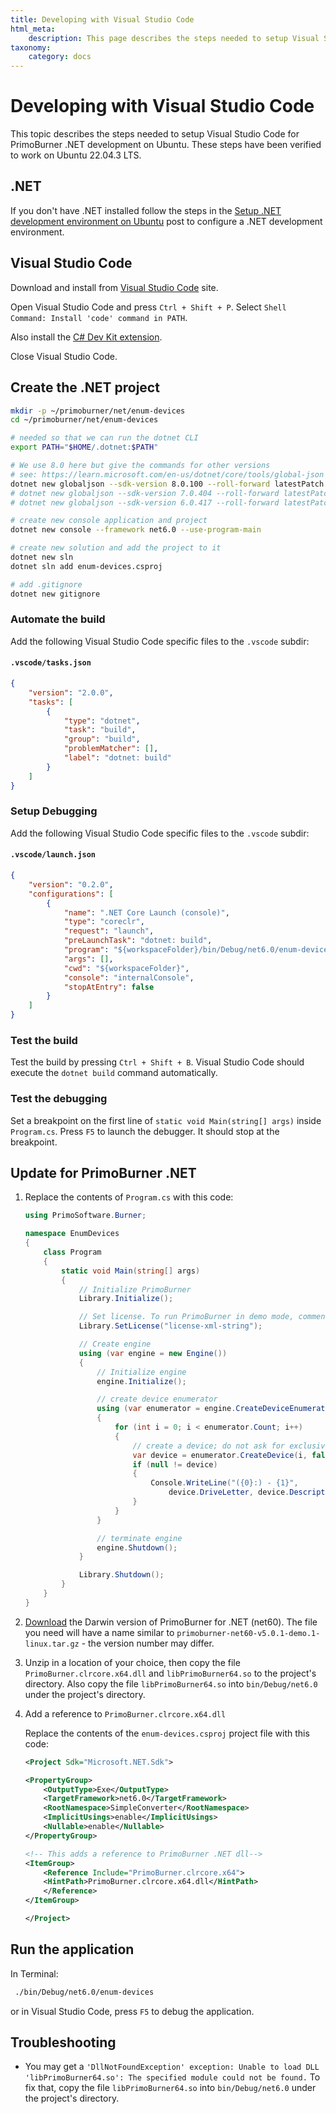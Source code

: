 ```yaml
---
title: Developing with Visual Studio Code
html_meta:
    description: This page describes the steps needed to setup Visual Studio Code for PrimoBurner .NET development on Ubuntu
taxonomy:
    category: docs
---
```


# Developing with Visual Studio Code

This topic describes the steps needed to setup Visual Studio Code for PrimoBurner .NET development on Ubuntu. These steps have been verified to work on Ubuntu 22.04.3 LTS.

## .NET

If you don't have .NET installed follow the steps in the [Setup .NET development environment on Ubuntu](https://blog.primosoftware.com/setup-net-development-environment-ubuntu/) post to configure a .NET development environment. 

## Visual Studio Code

Download and install from [Visual Studio Code](https://code.visualstudio.com/download) site.

Open Visual Studio Code and press `Ctrl + Shift + P`. Select `Shell Command: Install 'code' command in PATH`. 

Also install the [C# Dev Kit extension](https://marketplace.visualstudio.com/items?itemName=ms-dotnettools.csdevkit).

Close Visual Studio Code.

## Create the .NET project 

```bash
mkdir -p ~/primoburner/net/enum-devices
cd ~/primoburner/net/enum-devices

# needed so that we can run the dotnet CLI
export PATH="$HOME/.dotnet:$PATH"

# We use 8.0 here but give the commands for other versions
# see: https://learn.microsoft.com/en-us/dotnet/core/tools/global-json 
dotnet new globaljson --sdk-version 8.0.100 --roll-forward latestPatch
# dotnet new globaljson --sdk-version 7.0.404 --roll-forward latestPatch
# dotnet new globaljson --sdk-version 6.0.417 --roll-forward latestPatch

# create new console application and project
dotnet new console --framework net6.0 --use-program-main 

# create new solution and add the project to it
dotnet new sln
dotnet sln add enum-devices.csproj

# add .gitignore
dotnet new gitignore
```

### Automate the build

Add the following Visual Studio Code specific files to the `.vscode` subdir:

#### `.vscode/tasks.json`

```json
{
    "version": "2.0.0",
    "tasks": [
        {
            "type": "dotnet",
            "task": "build",
            "group": "build",
            "problemMatcher": [],
            "label": "dotnet: build"
        }
    ]
}
```

### Setup Debugging

Add the following Visual Studio Code specific files to the `.vscode` subdir:

#### `.vscode/launch.json`

```json
{
    "version": "0.2.0",
    "configurations": [
        {
            "name": ".NET Core Launch (console)",
            "type": "coreclr",
            "request": "launch",
            "preLaunchTask": "dotnet: build",
            "program": "${workspaceFolder}/bin/Debug/net6.0/enum-devices.dll",
            "args": [],
            "cwd": "${workspaceFolder}",
            "console": "internalConsole",
            "stopAtEntry": false
        }
    ]
}
```

### Test the build

Test the build by pressing `Ctrl + Shift + B`. Visual Studio Code should execute the `dotnet build` command automatically.

### Test the debugging

Set a breakpoint on the first line of `static void Main(string[] args)` inside `Program.cs`. Press `F5` to launch the debugger. It should stop at the breakpoint.

## Update for PrimoBurner .NET

1. Replace the contents of `Program.cs` with this code:

    ```csharp
    using PrimoSoftware.Burner;

    namespace EnumDevices
    {
        class Program
        {
            static void Main(string[] args)
            {
                // Initialize PrimoBurner
                Library.Initialize();

                // Set license. To run PrimoBurner in demo mode, comment the next line out
                Library.SetLicense("license-xml-string");

                // Create engine
                using (var engine = new Engine())
                {
                    // Initialize engine
                    engine.Initialize();

                    // create device enumerator
                    using (var enumerator = engine.CreateDeviceEnumerator())
                    {
                        for (int i = 0; i < enumerator.Count; i++)
                        {
                            // create a device; do not ask for exclusive access
                            var device = enumerator.CreateDevice(i, false);
                            if (null != device)
                            {
                                Console.WriteLine("({0}:) - {1}",
                                    device.DriveLetter, device.Description);
                            }
                        }
                    }

                    // terminate engine
                    engine.Shutdown();
                }

                Library.Shutdown();
            }
        }
    }
    ```

2. [Download](https://github.com/primoburner/primoburner-net-core/releases/) the Darwin version of PrimoBurner for .NET (net60). The file you need will have a name similar to `primoburner-net60-v5.0.1-demo.1-linux.tar.gz` - the version number may differ. 

3. Unzip in a location of your choice, then copy the file `PrimoBurner.clrcore.x64.dll` and `libPrimoBurner64.so` to the project's directory. Also copy the file `libPrimoBurner64.so` into `bin/Debug/net6.0` under the project's directory.

4. Add a reference to `PrimoBurner.clrcore.x64.dll` 

    Replace the contents of the `enum-devices.csproj` project file with this code:

    ```xml
    <Project Sdk="Microsoft.NET.Sdk">

    <PropertyGroup>
        <OutputType>Exe</OutputType>
        <TargetFramework>net6.0</TargetFramework>
        <RootNamespace>SimpleConverter</RootNamespace>
        <ImplicitUsings>enable</ImplicitUsings>
        <Nullable>enable</Nullable>
    </PropertyGroup>

    <!-- This adds a reference to PrimoBurner .NET dll-->
    <ItemGroup>
        <Reference Include="PrimoBurner.clrcore.x64">
        <HintPath>PrimoBurner.clrcore.x64.dll</HintPath>
        </Reference>  
    </ItemGroup>
    
    </Project>
    ```

## Run the application

In Terminal:

```bash
 ./bin/Debug/net6.0/enum-devices
```

or in Visual Studio Code, press `F5` to debug the application. 

## Troubleshooting

* You may get a `'DllNotFoundException' exception: Unable to load DLL 'libPrimoBurner64.so': The specified module could not be found.` To fix that, copy the file `libPrimoBurner64.so` into `bin/Debug/net6.0` under the project's directory.
